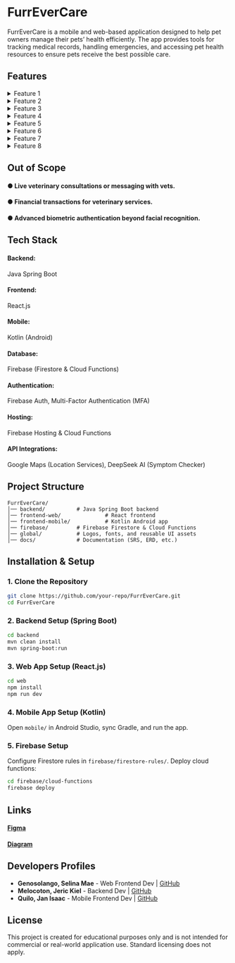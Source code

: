 # FurrEverCare

FurrEverCare is a mobile and web-based application designed to help pet owners manage their pets’ health efficiently. The app provides tools for tracking medical records, handling emergencies, and accessing pet health resources to ensure pets receive the best possible care.

## Features

<details>
  <summary>Feature 1</summary>
  
  #### Health Tracking:  
  ##### Log treatments, medications, and vet appointments.
</details>

<details>
  <summary>Feature 2</summary>
  
  #### Emergency Pet Profile Card:  
  ##### Quick access to critical health information in emergencies.
</details>

<details>
  <summary>Feature 3</summary>
  
  #### Real-time Notifications:  
  ##### Treatment schedules, check-ups, and medication alerts.
</details>

<details>
  <summary>Feature 4</summary>
  
  #### Interactive Pet Wellness Timeline:  
  ##### Visually track medical history and health progress.
</details>

<details>
  <summary>Feature 5</summary>
  
  #### AI-Powered Symptom Checker:  
  ##### Analyze symptoms and suggest potential conditions.
</details>

<details>
  <summary>Feature 6</summary>
  
  #### Searchable Pet Health Encyclopedia:  
  ##### Explore conditions, symptoms, and treatments.
</details>

<details>
  <summary>Feature 7</summary>
  
  #### First-Aid Visual Instructions:  
  ##### Offline emergency guides with step-by-step instructions.
</details>

<details>
  <summary>Feature 8</summary>
  
  #### Offline Mode Support:  
  ##### Access emergency guides without an internet connection.
</details>

## Out of Scope

#### ● Live veterinary consultations or messaging with vets.
#### ● Financial transactions for veterinary services.
#### ● Advanced biometric authentication beyond facial recognition.

## Tech Stack

#### Backend: 
Java Spring Boot

#### Frontend: 
React.js

#### Mobile: 
Kotlin (Android)

#### Database: 
Firebase (Firestore & Cloud Functions)

#### Authentication: 
Firebase Auth, Multi-Factor Authentication (MFA)

#### Hosting: 
Firebase Hosting & Cloud Functions

#### API Integrations: 
Google Maps (Location Services), DeepSeek AI (Symptom Checker)

## Project Structure

```
FurrEverCare/
│── backend/          # Java Spring Boot backend
│── frontend-web/              # React frontend
│── frontend-mobile/           # Kotlin Android app
│── firebase/         # Firebase Firestore & Cloud Functions
│── global/           # Logos, fonts, and reusable UI assets
│── docs/             # Documentation (SRS, ERD, etc.)
```

## Installation & Setup

### 1. Clone the Repository
```sh
git clone https://github.com/your-repo/FurrEverCare.git
cd FurrEverCare
```

### 2. Backend Setup (Spring Boot)
```sh
cd backend
mvn clean install
mvn spring-boot:run
```

### 3. Web App Setup (React.js)
```sh
cd web
npm install
npm run dev
```

### 4. Mobile App Setup (Kotlin)
Open `mobile/` in Android Studio, sync Gradle, and run the app.

### 5. Firebase Setup
Configure Firestore rules in `firebase/firestore-rules/`.
Deploy cloud functions:
```sh
cd firebase/cloud-functions
firebase deploy
```

## Links
#### [Figma](https://www.figma.com/design/AANK9bVmg8d9unJQcXKdnY/FurrEverCare-UI%2FUX?node-id=0-1&p=f)
  
#### [Diagram]()

## Developers Profiles
- **Genosolango, Selina Mae** - Web Frontend Dev | [GitHub](https://github.com/serkiel)
- **Melocoton, Jeric Kiel** - Backend Dev | [GitHub](https://github.com/selmvg)
- **Quilo, Jan Isaac** - Mobile Frontend Dev | [GitHub](https://github.com/quilluaz)

## License
This project is created for educational purposes only and is not intended for commercial or real-world application use. Standard licensing does not apply.
